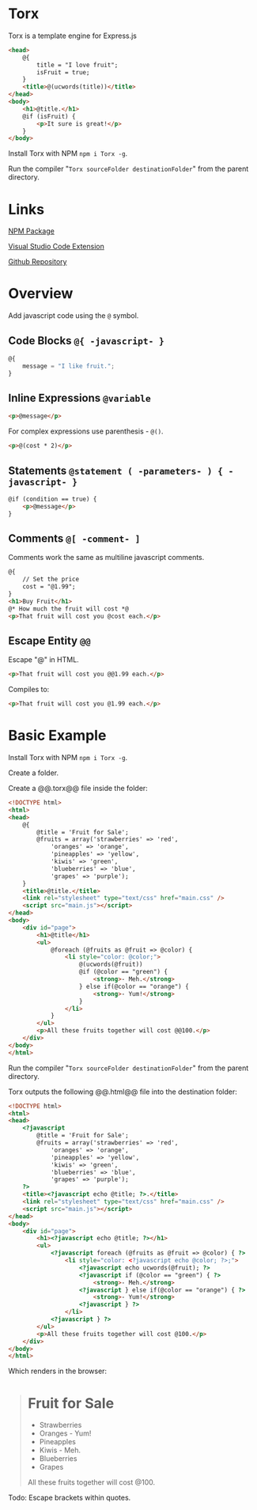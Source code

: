 # Torx

Torx is a template engine for Express.js

```html
<head>
    @{
        title = "I love fruit";
        isFruit = true;
    }
    <title>@(ucwords(title))</title>
</head>
<body>
    <h1>@title.</h1>
    @if (isFruit) {
        <p>It sure is great!</p>
    }
</body>
```

Install Torx with NPM ```npm i Torx -g```.

Run the compiler "```Torx sourceFolder destinationFolder```" from the parent directory.

# Links

[NPM Package](https://www.npmjs.com/package/Torx)

[Visual Studio Code Extension](https://marketplace.visualstudio.com/items?itemName=Slulego.Torx)

[Github Repository](https://github.com/Slulego/Torx)

# Overview

Add javascript code using the `@` symbol.

## Code Blocks `@{ -javascript- }`

```javascript
@{
    message = "I like fruit.";
}
```

## Inline Expressions `@variable`

```html
<p>@message</p>
```

For complex expressions use parenthesis - `@()`.

```html
<p>@(cost * 2)</p>
```


## Statements `@statement ( -parameters- ) { -javascript- }`

```html
@if (condition == true) {
    <p>@message</p>
}
```

## Comments `@[ -comment- ]`

Comments work the same as multiline javascript comments.

```html
@{
    // Set the price
    cost = "@1.99";
}
<h1>Buy Fruit</h1>
@* How much the fruit will cost *@
<p>That fruit will cost you @cost each.</p>
```

## Escape Entity `@@`
Escape "@" in HTML.

```html
<p>That fruit will cost you @@1.99 each.</p>
```

Compiles to:
```html
<p>That fruit will cost you @1.99 each.</p>
```

# Basic Example

Install Torx with NPM `npm i Torx -g`.

Create a folder.

Create a @@.torx@@ file inside the folder:

```html
<!DOCTYPE html>
<html>
<head>
    @{
        @title = 'Fruit for Sale';
        @fruits = array('strawberries' => 'red',
            'oranges' => 'orange',
            'pineapples' => 'yellow',
            'kiwis' => 'green',
            'blueberries' => 'blue',
            'grapes' => 'purple');
    }
    <title>@title.</title>
    <link rel="stylesheet" type="text/css" href="main.css" />
    <script src="main.js"></script>
</head>
<body>
    <div id="page">
        <h1>@title</h1>
        <ul>
            @foreach (@fruits as @fruit => @color) {
                <li style="color: @color;">
                    @(ucwords(@fruit))
                    @if (@color == "green") {
                        <strong>- Meh.</strong>
                    } else if(@color == "orange") {
                        <strong>- Yum!</strong>
                    }
                </li>
            }
        </ul>
        <p>All these fruits together will cost @@100.</p>
    </div>
</body>
</html>
```

Run the compiler "```Torx sourceFolder destinationFolder```" from the parent directory.

Torx outputs the following @@.html@@ file into the destination folder:

```html
<!DOCTYPE html>
<html>
<head>
    <?javascript 
        @title = 'Fruit for Sale';
        @fruits = array('strawberries' => 'red',
            'oranges' => 'orange',
            'pineapples' => 'yellow',
            'kiwis' => 'green',
            'blueberries' => 'blue',
            'grapes' => 'purple');
    ?>
    <title><?javascript echo @title; ?>.</title>
    <link rel="stylesheet" type="text/css" href="main.css" />
    <script src="main.js"></script>
</head>
<body>
    <div id="page">
        <h1><?javascript echo @title; ?></h1>
        <ul>
            <?javascript foreach (@fruits as @fruit => @color) { ?>
                <li style="color: <?javascript echo @color; ?>;">
                    <?javascript echo ucwords(@fruit); ?>
                    <?javascript if (@color == "green") { ?>
                        <strong>- Meh.</strong>
                    <?javascript } else if(@color == "orange") { ?>
                        <strong>- Yum!</strong>
                    <?javascript } ?>
                </li>
            <?javascript } ?>
        </ul>
        <p>All these fruits together will cost @100.</p>
    </div>
</body>
</html>
```

Which renders in the browser:

># Fruit for Sale
>- Strawberries
>- Oranges - Yum!
>- Pineapples
>- Kiwis - Meh.
>- Blueberries
>- Grapes
>
>All these fruits together will cost @100.


Todo: Escape brackets within quotes.